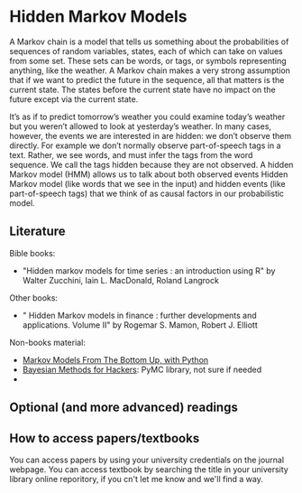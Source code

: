 # Hidden Markov Models

A Markov chain is a model that tells us something about the probabilities of sequences of random variables, states, each of which can take on values from some set. These sets can be words, or tags, or symbols representing anything, like the weather. A Markov chain makes a very strong assumption that if we want to predict the future in the sequence, all that matters is the current state. The states before the current state have no impact on the future except via the current state. <br /> 

It’s as if to predict tomorrow’s weather you could examine today’s weather but you weren’t allowed to look at yesterday’s weather. In many cases, however, the events we are interested in are hidden: we don’t observe them directly. For example we don’t normally observe part-of-speech tags in a text. Rather, we see words, and must infer the tags from the word sequence. We call the tags hidden because they are not observed. A hidden Markov model (HMM) allows us to talk about both observed events Hidden Markov model (like words that we see in the input) and hidden events (like part-of-speech tags) that we think of as causal factors in our probabilistic model. 

## Literature 

Bible books:
- "Hidden markov models for time series : an introduction using R" by Walter Zucchini, Iain L. MacDonald, Roland Langrock <br />

Other books:
- "	Hidden Markov models in finance : further developments and applications. Volume II" by Rogemar S. Mamon, Robert J. Elliott

Non-books material:
- [Markov Models From The Bottom Up, with Python](https://ericmjl.github.io/essays-on-data-science/machine-learning/markov-models/)
- [Bayesian Methods for Hackers](https://github.com/CamDavidsonPilon/Probabilistic-Programming-and-Bayesian-Methods-for-Hackers): PyMC library, not sure if needed
- 

## Optional (and more advanced) readings


## How to access papers/textbooks
You can access papers by using your university credentials on the journal webpage. You can access textbook by searching the title in your university library online reporitory, if you cn't let me know and we'll find a way.

